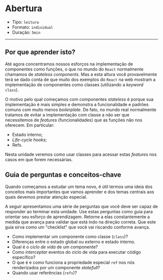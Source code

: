 # Abertura

* Tipo: `leitura`
* Formato: `individual`
* Duração: `5min`

***

## Por que aprender isto?

Até agora concentramos nossos esforços na implementação de componentes como funções, o que no mundo do `React` normalmente chamamos de _stateless components_. Mas a esta altura você provavelmente terá se dado conta de que muito dos exemplos do `React` na web mostram a implementação de componentes como classes (utilizando a _keyword_ `class`).

O motivo pelo qual começamos com componentes _stateless_ é porque sua implementação é mais simples e demonstra a funcionalidade e padrões comuns com muito menos _boilerplate_. De fato, no mundo real normalmente tratamos de evitar a implementação com classe a não ser que necessitemos de _features_ (funcionalidades) que as funções não nos oferecem. Em particular:

* Estado interno;
* _Life-cycle hooks_;
* Refs.

Nesta unidade veremos como usar classes para acessar estas _features_ nos casos em que forem necessárias.

## Guia de perguntas e conceitos-chave

Quando começamos a estudar um tema novo, é útil termos uma ideia dos conceitos mais importantes que vamos aprender e dos temas centrais aos quais devemos prestar atenção especial.

A seguir apresentamos uma série de perguntas que você deve ser capaz de responder ao terminar esta unidade. Use estas perguntas como guia para orientar seu esforço de aprendizagem. Retorne a elas constantemente a medida que avança para validar que está indo na direção correta. Que este guia sirva como um "checklist" que você vai riscando conforme avança.

* Como implementar um componente como classe (`class`)?
* Diferenças entre o estado global ou externo e estado interno.
* Qual é o _ciclo de vida_ de um componente?
* Como _interceptar_ eventos do ciclo de vida para executar código específico?
* O que é e como funciona a propriedade especial `ref` nos nós renderizados por um componente _statefull_?
* Quando usar referências (`refs`)?